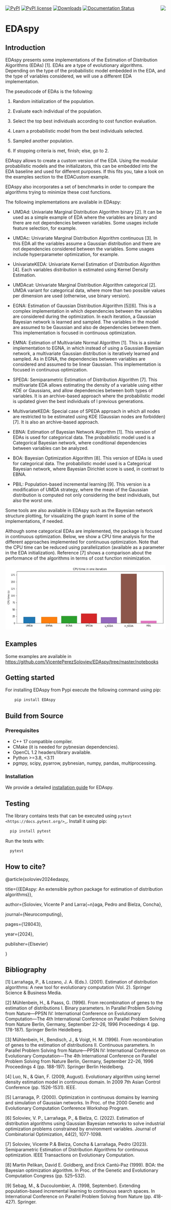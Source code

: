 # <img src='https://raw.githubusercontent.com/VicentePerezSoloviev/EDAspy/master/Logo%20EDAspy.png' align="right" height="150"/>

[![PyPI](https://img.shields.io/pypi/v/edaspy)](https://pypi.python.org/pypi/EDAspy/)
[![PyPI license](https://img.shields.io/pypi/l/EDAspy.svg)](https://pypi.python.org/pypi/EDAspy/)
[![Downloads](https://static.pepy.tech/badge/edaspy)](https://pepy.tech/project/edaspy)
[![Documentation Status](https://readthedocs.org/projects/edaspy/badge/?version=latest)](https://edaspy.readthedocs.io/en/latest/?badge=latest)

# EDAspy

## Introduction

EDAspy presents some implementations of the Estimation of Distribution Algorithms (EDAs) [1]. EDAs are a type of
evolutionary algorithms. Depending on the type of the probabilistic model embedded in the EDA, and the type of
variables considered, we will use a different EDA implementation.

The pseudocode of EDAs is the following:

1. Random initialization of the population.

2. Evaluate each individual of the population.

3. Select the top best individuals according to cost function evaluation.

4. Learn a probabilistic model from the best individuals selected.

5. Sampled another population.

6. If stopping criteria is met, finish; else, go to 2.

EDAspy allows to create a custom version of the EDA. Using the modular probabilistic models and the initializators, this can be embedded into the EDA baseline and used for different purposes. If this fits you, take a look on the examples section to the EDACustom example.

EDAspy also incorporates a set of benchmarks in order to compare the algorithms trying to minimize these cost functions.

The following implementations are available in EDAspy:

* UMDAd: Univariate Marginal Distribution Algorithm binary [2]. It can be used as a simple example of EDA where the variables are binary and there are not dependencies between variables. Some usages include feature selection, for example.


* UMDAc: Univariate Marginal Distribution Algorithm continuous [3]. In this EDA all the variables assume a Gaussian distribution and there are not dependencies considered between the variables. Some usages include hyperparameter optimization, for example.


* UnivariateKEDA: Univariate Kernel Estimation of Distribution Algorithm [4]. Each variables distribution is estimated using Kernel Density Estimation.


* UMDAcat: Univariate Marginal Distribution Algorithm categorical [2]. UMDA variant for categorical data, where more than two possible values per dimension are used (otherwise, use binary version).


* EGNA: Estimation of Gaussian Distribution Algorithm [5][6]. This is a complex implementation in which dependencies between the variables are considered during the optimization. In each iteration, a Gaussian Bayesian network is learned and sampled. The variables in the model are assumed to be Gaussian and also de dependencies between them. This implementation is focused in continuous optimization.


* EMNA: Estimation of Multivariate Normal Algorithm [1]. This is a similar implementation to EGNA, in which instead of using a Gaussian Bayesian network, a multivariate Gaussian distribution is iteratively learned and sampled. As in EGNA, the dependencies between variables are considered and assumed to be linear Gaussian. This implementation is focused in continuous optimization.


* SPEDA: Semiparametric Estimation of Distribution Algorithm [7]. This multivariate EDA allows estimating the density of a variable using either KDE or Gaussians, and allow dependencies between both types of variables. It is an archive-based approach where the probabilistic model is updated given the best individuals of l previous generations.


* MultivariateKEDA: Special case of SPEDA approach in which all nodes are restricted to be estimated using KDE (Gaussian nodes are forbidden) [7]. It is also an archive-based approach.


* EBNA: Estimation of Bayesian Network Algorithm [1]. This version of EDAs is used for categorical data. The probabilistic model used is a Categorical Bayesian network, where conditional dependencies between variables can be analyzed.


* BOA: Bayesian Optimization Algorithm [8]. This version of EDAs is used for categorical data. The probabilistic model used is a Categorical Bayesian network, where Bayesian Dirichlet score is used, in contrast to EBNA.


* PBIL: Population-based incremental learning [9]. This version is a modification of UMDA strategy, where the mean of the Gaussian distribution is computed not only considering the best individuals, but also the worst one. 

Some tools are also available in EDAspy such as the Bayesian network structure plotting, for visualizing the graph learnt in some of the implementations, if needed.


Although some categorical EDAs are implemented, the package is focused in continuous optimization. Below, we show a CPU time analysis for the different approaches implemented for continuous optimization. Note that the CPU time can be reduced using parallelization (available as a parameter in the EDA initialization). Reference [7] shows a comparison about the performance of the algorithms in terms of cost function minimization. 

<img src='cpu_comparison_continuous_opt.jpeg' alt="CPU time comparison for continuous optimization" title="CPU time comparison for continuous optimization"/>

## Examples

Some examples are available in https://github.com/VicentePerezSoloviev/EDAspy/tree/master/notebooks

## Getting started

For installing EDAspy from Pypi execute the following command using pip:

```bash
    pip install EDAspy
```

## Build from Source

### Prerequisites

- C++ 17 compatible compiler.
- CMake (it is needed for pybnesian dependencies).
- OpenCL 1.2 headers/library available.
- Python >=3.8, <3.11
- pgmpy, scipy, pyarrow, pybnesian, numpy, pandas, multiprocessing.

### Installation
We provide a detailed [installation guide](INSTALLATION.md) for EDAspy.

## Testing 

The library contains tests that can be executed using `pytest <https://docs.pytest.org/>`_. Install it using 
pip:

```bash
  pip install pytest
```

Run the tests with:

```bash
  pytest
```

## How to cite?

@article{soloviev2024edaspy,

  title={{EDAspy: An extensible python package for estimation of distribution algorithms}},
  
  author={Soloviev, Vicente P and Larra{\~n}aga, Pedro and Bielza, Concha},
  
  journal={Neurocomputing},
  
  pages={128043},
  
  year={2024},
  
  publisher={Elsevier}
  
}

## Bibliography

[1] Larrañaga, P., & Lozano, J. A. (Eds.). (2001). Estimation of distribution algorithms: A new tool for evolutionary computation (Vol. 2). Springer Science & Business Media.

[2] Mühlenbein, H., & Paass, G. (1996). From recombination of genes to the estimation of distributions I. Binary parameters. In Parallel Problem Solving from Nature—PPSN IV: International Conference on Evolutionary Computation—The 4th International Conference on Parallel Problem Solving from Nature Berlin, Germany, September 22–26, 1996 Proceedings 4 (pp. 178-187). Springer Berlin Heidelberg.

[3] Mühlenbein, H., Bendisch, J., & Voigt, H. M. (1996). From recombination of genes to the estimation of distributions II. Continuous parameters. In Parallel Problem Solving from Nature—PPSN IV: International Conference on Evolutionary Computation—The 4th International Conference on Parallel Problem Solving from Nature Berlin, Germany, September 22–26, 1996 Proceedings 4 (pp. 188-197). Springer Berlin Heidelberg.

[4] Luo, N., & Qian, F. (2009, August). Evolutionary algorithm using kernel density estimation model in continuous domain. In 2009 7th Asian Control Conference (pp. 1526-1531). IEEE.

[5] Larranaga, P. (2000). Optimization in continuous domains by learning and simulation of Gaussian networks. In Proc. of the 2000 Genetic and Evolutionary Computation Conference Workshop Program.

[6] Soloviev, V. P., Larrañaga, P., & Bielza, C. (2022). Estimation of distribution algorithms using Gaussian Bayesian networks to solve industrial optimization problems constrained by environment variables. Journal of Combinatorial Optimization, 44(2), 1077-1098.

[7] Soloviev, Vicente P.& Bielza, Concha & Larrañaga, Pedro (2023). Semiparametric Estimation of Distribution Algorithms for continuous optimization. IEEE Transactions on Evolutionary Computation.

[8] Martin Pelikan, David E. Goldberg, and Erick Cantú-Paz (1999). BOA: the Bayesian optimization algorithm. In Proc. of the Genetic and Evolutionary Computation Congress (pp. 525–532).

[9] Sebag, M., & Ducoulombier, A. (1998, September). Extending population-based incremental learning to continuous search spaces. In International Conference on Parallel Problem Solving from Nature (pp. 418-427). Springer.
